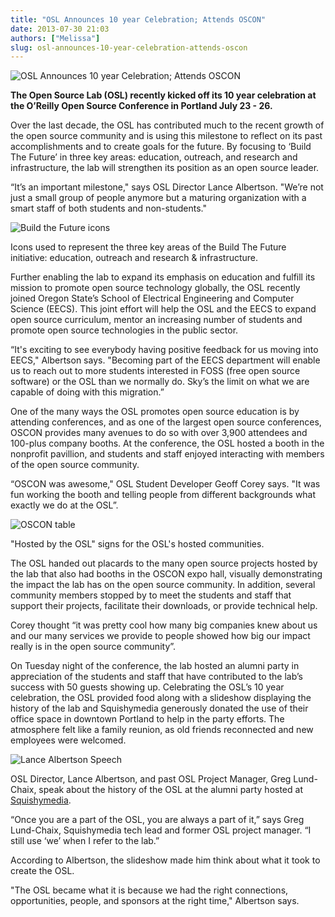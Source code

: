 ```yaml
---
title: "OSL Announces 10 year Celebration; Attends OSCON"
date: 2013-07-30 21:03
authors: ["Melissa"]
slug: osl-announces-10-year-celebration-attends-oscon
---
```


![OSL Announces 10 year Celebration; Attends OSCON](/images/osl-announces-10.jpg#blog)

**The Open Source Lab (OSL) recently kicked off its 10 year celebration at the
O’Reilly Open Source Conference in Portland July 23 - 26.**

Over the last decade, the OSL has contributed much to the recent growth of the
open source community and is using this milestone to reflect on its past
accomplishments and to create goals for the future. By focusing to ‘Build The
Future’ in three key areas: education, outreach, and research and
infrastructure, the lab will strengthen its position as an open source leader.

“It’s an important milestone," says OSL Director Lance Albertson. "We’re not
just a small group of people anymore but a maturing organization with a smart
staff of both students and non-students."

![Build the Future icons](/images/buildthefuture-icons_0.gif#center)

Icons used to represent the three key areas of the Build The Future initiative:
education, outreach and research & infrastructure.

Further enabling the lab to expand its emphasis on education and fulfill its
mission to promote open source technology globally, the OSL recently joined
Oregon State’s School of Electrical Engineering and Computer Science (EECS).
This joint effort will help the OSL and the EECS to expand open source
curriculum, mentor an increasing number of students and promote open source
technologies in the public sector.

“It's exciting to see everybody having positive feedback for us moving into
EECS," Albertson says. "Becoming part of the EECS department will enable us to
reach out to more students interested in FOSS (free open source software) or the
OSL than we normally do. Sky’s the limit on what we are capable of doing with
this migration.”

One of the many ways the OSL promotes open source education is by attending
conferences, and as one of the largest open source conferences, OSCON provides
many avenues to do so with over 3,900 attendees and 100-plus company booths. At
the conference, the OSL hosted a booth in the nonprofit pavillion, and students
and staff enjoyed interacting with members of the open source community.

“OSCON was awesome," OSL Student Developer Geoff Corey says. "It was fun working
the booth and telling people from different backgrounds what exactly we do at
the OSL”.

![OSCON table](/images/oscontable2.jpg#center)

"Hosted by the OSL" signs for the OSL's hosted communities.

The OSL handed out placards to the many open source projects hosted by the lab
that also had booths in the OSCON expo hall, visually demonstrating the impact
the lab has on the open source community. In addition, several community members
stopped by to meet the students and staff that support their projects,
facilitate their downloads, or provide technical help.

Corey thought “it was pretty cool how many big companies knew about us and our
many services we provide to people showed how big our impact really is in the
open source community”.

On Tuesday night of the conference, the lab hosted an alumni party in
appreciation of the students and staff that have contributed to the lab’s
success with 50 guests showing up. Celebrating the OSL’s 10 year celebration,
the OSL provided food along with a slideshow displaying the history of the lab
and Squishymedia generously donated the use of their office space in downtown
Portland to help in the party efforts. The atmosphere felt like a family
reunion, as old friends reconnected and new employees were welcomed.

![Lance Albertson Speech](/images/historyspeach.jpg#center)

OSL Director, Lance Albertson, and past OSL Project Manager, Greg Lund-Chaix,
speak about the history of the OSL at the alumni party hosted at
[Squishymedia](http://squishymedia.com/).

“Once you are a part of the OSL, you are always a part of it,” says Greg
Lund-Chaix, Squishymedia tech lead and former OSL project manager. “I still use
‘we’ when I refer to the lab.”

According to Albertson, the slideshow made him think about what it took to
create the OSL.

"The OSL became what it is because we had the right connections, opportunities,
people, and sponsors at the right time," Albertson says.
